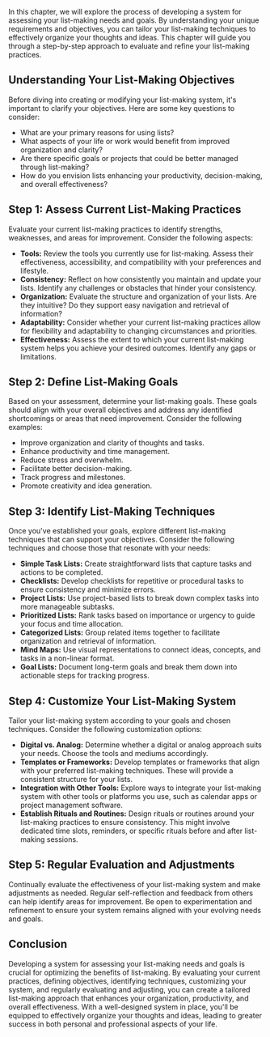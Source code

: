 
In this chapter, we will explore the process of developing a system for assessing your list-making needs and goals. By understanding your unique requirements and objectives, you can tailor your list-making techniques to effectively organize your thoughts and ideas. This chapter will guide you through a step-by-step approach to evaluate and refine your list-making practices.

**Understanding Your List-Making Objectives**
---------------------------------------------

Before diving into creating or modifying your list-making system, it's important to clarify your objectives. Here are some key questions to consider:

* What are your primary reasons for using lists?
* What aspects of your life or work would benefit from improved organization and clarity?
* Are there specific goals or projects that could be better managed through list-making?
* How do you envision lists enhancing your productivity, decision-making, and overall effectiveness?

**Step 1: Assess Current List-Making Practices**
------------------------------------------------

Evaluate your current list-making practices to identify strengths, weaknesses, and areas for improvement. Consider the following aspects:

* **Tools:** Review the tools you currently use for list-making. Assess their effectiveness, accessibility, and compatibility with your preferences and lifestyle.
* **Consistency:** Reflect on how consistently you maintain and update your lists. Identify any challenges or obstacles that hinder your consistency.
* **Organization:** Evaluate the structure and organization of your lists. Are they intuitive? Do they support easy navigation and retrieval of information?
* **Adaptability:** Consider whether your current list-making practices allow for flexibility and adaptability to changing circumstances and priorities.
* **Effectiveness:** Assess the extent to which your current list-making system helps you achieve your desired outcomes. Identify any gaps or limitations.

**Step 2: Define List-Making Goals**
------------------------------------

Based on your assessment, determine your list-making goals. These goals should align with your overall objectives and address any identified shortcomings or areas that need improvement. Consider the following examples:

* Improve organization and clarity of thoughts and tasks.
* Enhance productivity and time management.
* Reduce stress and overwhelm.
* Facilitate better decision-making.
* Track progress and milestones.
* Promote creativity and idea generation.

**Step 3: Identify List-Making Techniques**
-------------------------------------------

Once you've established your goals, explore different list-making techniques that can support your objectives. Consider the following techniques and choose those that resonate with your needs:

* **Simple Task Lists:** Create straightforward lists that capture tasks and actions to be completed.
* **Checklists:** Develop checklists for repetitive or procedural tasks to ensure consistency and minimize errors.
* **Project Lists:** Use project-based lists to break down complex tasks into more manageable subtasks.
* **Prioritized Lists:** Rank tasks based on importance or urgency to guide your focus and time allocation.
* **Categorized Lists:** Group related items together to facilitate organization and retrieval of information.
* **Mind Maps:** Use visual representations to connect ideas, concepts, and tasks in a non-linear format.
* **Goal Lists:** Document long-term goals and break them down into actionable steps for tracking progress.

**Step 4: Customize Your List-Making System**
---------------------------------------------

Tailor your list-making system according to your goals and chosen techniques. Consider the following customization options:

* **Digital vs. Analog:** Determine whether a digital or analog approach suits your needs. Choose the tools and mediums accordingly.
* **Templates or Frameworks:** Develop templates or frameworks that align with your preferred list-making techniques. These will provide a consistent structure for your lists.
* **Integration with Other Tools:** Explore ways to integrate your list-making system with other tools or platforms you use, such as calendar apps or project management software.
* **Establish Rituals and Routines:** Design rituals or routines around your list-making practices to ensure consistency. This might involve dedicated time slots, reminders, or specific rituals before and after list-making sessions.

**Step 5: Regular Evaluation and Adjustments**
----------------------------------------------

Continually evaluate the effectiveness of your list-making system and make adjustments as needed. Regular self-reflection and feedback from others can help identify areas for improvement. Be open to experimentation and refinement to ensure your system remains aligned with your evolving needs and goals.

**Conclusion**
--------------

Developing a system for assessing your list-making needs and goals is crucial for optimizing the benefits of list-making. By evaluating your current practices, defining objectives, identifying techniques, customizing your system, and regularly evaluating and adjusting, you can create a tailored list-making approach that enhances your organization, productivity, and overall effectiveness. With a well-designed system in place, you'll be equipped to effectively organize your thoughts and ideas, leading to greater success in both personal and professional aspects of your life.

